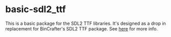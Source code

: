 
# basic-sdl2_ttf

This is a basic package for the SDL2 TTF libraries. It's designed as a drop in replacement for BinCrafter's SDL2 TTF package. See [here](https://github.com/TimSimpson/basic-sdl2) for more info.
